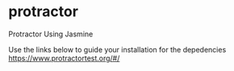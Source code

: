 # protractor
Protractor Using Jasmine


Use the links below to guide your installation for the depedencies 
https://www.protractortest.org/#/
